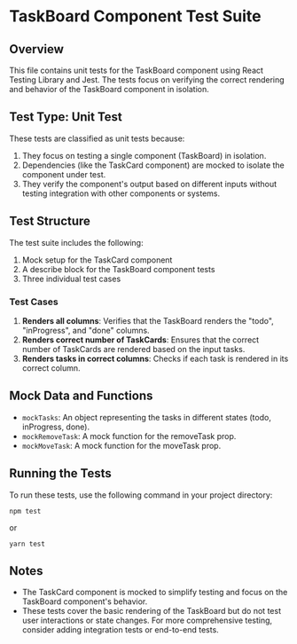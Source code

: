 # TaskBoard Component Test Suite

## Overview

This file contains unit tests for the TaskBoard component using React Testing Library and Jest. The tests focus on verifying the correct rendering and behavior of the TaskBoard component in isolation.

## Test Type: Unit Test

These tests are classified as unit tests because:

1. They focus on testing a single component (TaskBoard) in isolation.
2. Dependencies (like the TaskCard component) are mocked to isolate the component under test.
3. They verify the component's output based on different inputs without testing integration with other components or systems.

## Test Structure

The test suite includes the following:

1. Mock setup for the TaskCard component
2. A describe block for the TaskBoard component tests
3. Three individual test cases

### Test Cases

1. **Renders all columns**: Verifies that the TaskBoard renders the "todo", "inProgress", and "done" columns.
2. **Renders correct number of TaskCards**: Ensures that the correct number of TaskCards are rendered based on the input tasks.
3. **Renders tasks in correct columns**: Checks if each task is rendered in its correct column.

## Mock Data and Functions

- `mockTasks`: An object representing the tasks in different states (todo, inProgress, done).
- `mockRemoveTask`: A mock function for the removeTask prop.
- `mockMoveTask`: A mock function for the moveTask prop.

## Running the Tests

To run these tests, use the following command in your project directory:

```
npm test
```

or

```
yarn test
```

## Notes

- The TaskCard component is mocked to simplify testing and focus on the TaskBoard component's behavior.
- These tests cover the basic rendering of the TaskBoard but do not test user interactions or state changes. For more comprehensive testing, consider adding integration tests or end-to-end tests.
